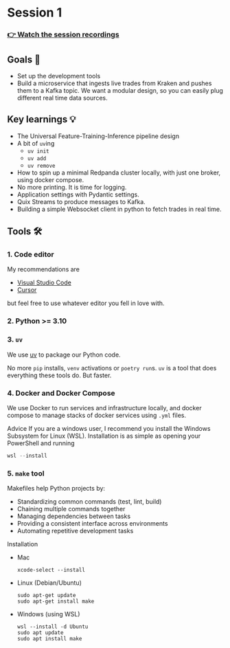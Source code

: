 # Session 1
### [👉 Watch the session recordings](https://www.realworldml.net/products/building-a-better-real-time-ml-system-together-cohort-3/categories/2156625028)


## Goals 🎯

- Set up the development tools
- Build a microservice that ingests live trades from Kraken and pushes them to a Kafka topic. We want a modular design, so you can easily plug different real time data sources.

## Key learnings 💡

- The Universal Feature-Training-Inference pipeline design
- A bit of `uv`ing
    - `uv init`
    - `uv add`
    - `uv remove`
- How to spin up a minimal Redpanda cluster locally, with just one broker, using docker compose.
- No more printing. It is time for logging.
- Application settings with Pydantic settings.
- Quix Streams to produce messages to Kafka.
- Building a simple Websocket client in python to fetch trades in real time.


## Tools 🛠️

### 1. Code editor
My recommendations are
- [Visual Studio Code](https://code.visualstudio.com/)
- [Cursor](https://www.cursor.com/)

but feel free to use whatever editor you fell in love with.

### 2. Python >= 3.10

### 3. `uv`
We use [uv](https://docs.astral.sh/uv/getting-started/installation/) to package our Python code.

No more `pip` installs, `venv` activations or `poetry run`s. `uv` is a tool that does everything these tools do. But faster.

### 4. Docker and Docker Compose
We use Docker to run services and infrastructure locally, and docker compose to manage stacks of docker services using `.yml` files.

Advice
If you are a windows user, I recommend you install the Windows Subsystem for Linux (WSL).
Installation is as simple as opening your PowerShell and running
```powershell
wsl --install
```

### 5. `make` tool

Makefiles help Python projects by:

* Standardizing common commands (test, lint, build)
* Chaining multiple commands together
* Managing dependencies between tasks
* Providing a consistent interface across environments
* Automating repetitive development tasks

Installation
- Mac
    ```
    xcode-select --install
    ```

- Linux (Debian/Ubuntu)
    ```
    sudo apt-get update
    sudo apt-get install make
    ```

- Windows (using WSL)
    ```
    wsl --install -d Ubuntu
    sudo apt update
    sudo apt install make
    ```